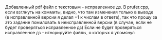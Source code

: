 Добавленный pdf файл с текстовым - исправленное дз.
В prufer.cpp, если взглнуть на коммиты, видно, что там изменения только в выводе (в исправленной версии я делал +1 к числам в ответе), так что прошу за это задание помиловать в неисправленной версии (в случае, если не будет проверяться исправленное дз)
Если не будет проверяться исправленное дз - игнорируйте файлы, о которых я упомянул
